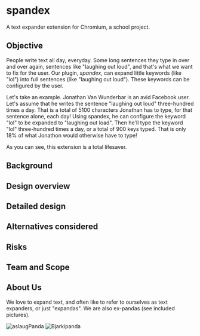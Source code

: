 # spandex

A text expander extension for Chromium, a  school project. 

## Objective
People write text all day, everyday. Some long sentences they type in over and over again, sentences like "laughing out loud", and that's what we want to fix for the user. Our plugin, _spandex_, can expand little keywords (like "lol") into full sentences (like "laughing out loud"). These keywords can be configured by the user.

Let's take an example. Jonathan Van Wunderbar is an avid Facebook user. Let's assume that he writes the sentence "laughing out loud" three-hundred times a day. That is a total of 5100 characters Jonathan has to type, for that sentence alone, each day! Using spandex, he can configure the keyword "lol" to be expanded to "laughing out load". Then he'll type the keyword "lol" three-hundred times a day, or a total of 900 keys typed. That is only 18% of what Jonathon would otherwise have to type!

As you can see, this extension is a total lifesaver.

## Background

## Design overview

## Detailed design

## Alternatives considered

## Risks

## Team and Scope

## About Us
We love to expand text, and often like to refer to ourselves as text expanders, or just "expandas". We are also ex-pandas (see included pictures).

<img src="http://i.imgur.com/d9a3UmD.jpg" alt="aslaugPanda"/>
<img src="http://i.imgur.com/XRYTDVr.png" alt="Bjarkipanda" />
